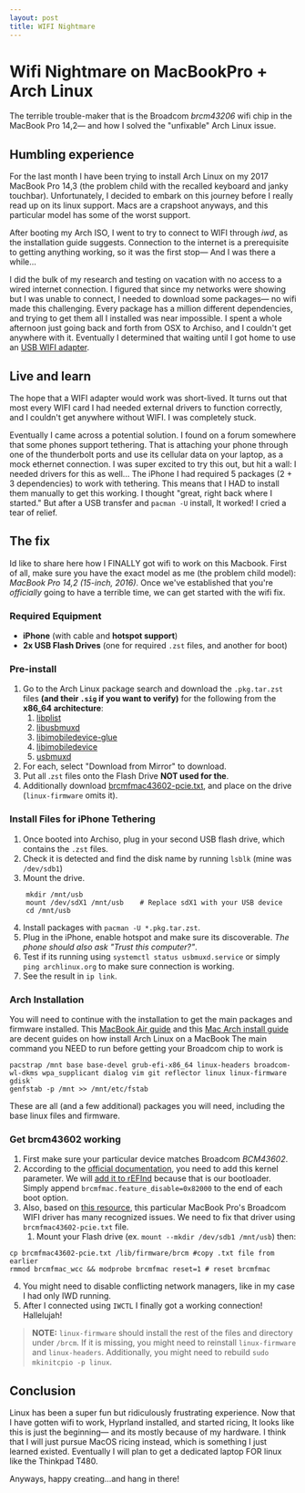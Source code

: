 ```yaml
---
layout: post
title: WIFI Nightmare
---
```


# Wifi Nightmare on MacBookPro + Arch Linux

The terrible trouble-maker that is the Broadcom *brcm43206* wifi chip in the MacBook Pro 14,2— and how I solved the "unfixable" Arch Linux issue.

## Humbling experience

For the last month I have been trying to install Arch Linux on my 2017 MacBook Pro 14,3 (the problem child with the recalled keyboard and janky touchbar). Unfortunately, I decided to embark on this journey before I really read up on its linux support. Macs are a crapshoot anyways, and this particular model has some of the worst support. 

After booting my Arch ISO, I went to try to connect to WIFI through *iwd*, as the installation guide suggests. Connection to the internet is a prerequisite to getting anything working, so it was the first stop— And I was there a while...

I did the bulk of my research and testing on vacation with no access to a wired internet connection. I figured that since my networks were showing but I was unable to connect, I needed to download some packages— no wifi made this challenging. Every package has a million different dependencies, and trying to get them all I installed was near impossible. I spent a whole afternoon just going back and forth from OSX to Archiso, and I couldn't get anywhere with it. Eventually I determined that waiting until I got home to use an [USB WIFI adapter](https://www.bhphotovideo.com/c/product/1719875-REG/tp_link_archer_tx20u_plus_ax1800.html?ap=y&smp=y).

## Live and learn

The hope that a WIFI adapter would work was short-lived. It turns out that most every WIFI card I had needed external drivers to function correctly, and I couldn't get anywhere without WIFI. I was completely stuck.

Eventually I came across a potential solution. I found on a forum somewhere that some phones support tethering. That is attaching your phone through one of the thunderbolt ports and use its cellular data on your laptop, as a mock ethernet connection. I was super excited to try this out, but hit a wall: I needed drivers for this as well... The iPhone I had required 5 packages (2 + 3 dependencies) to work with tethering. This means that I HAD to install them manually to get this working. I thought "great, right back where I started." But after a USB transfer and `pacman -U` install, It worked! I cried a tear of relief.

## The fix

Id like to share here how I FINALLY got wifi to work on this Macbook. First of all, make sure you have the exact model as me (the problem child model): *MacBook Pro 14,2 (15-inch, 2016)*. Once we've established that you're *officially* going to have a terrible time, we can get started with the wifi fix.

### Required Equipment

- **iPhone** (with cable and **hotspot support**)
- **2x USB Flash Drives** (one for required `.zst` files, and another for boot)

### Pre-install

1. Go to the Arch Linux package search and download the `.pkg.tar.zst` files **(and their `.sig` if you want to verify)** for the following from the **x86_64 architecture**:
	1. [libplist](https://archlinux.org/packages/extra/x86_64/libplist/)
	2. [libusbmuxd](https://archlinux.org/packages/extra/x86_64/libusbmuxd/)
	3. [libimobiledevice-glue](https://archlinux.org/packages/extra/x86_64/libimobiledevice-glue/)
	4. [libimobiledevice](https://archlinux.org/packages/extra/x86_64/libimobiledevice/)
	5. [usbmuxd](https://archlinux.org/packages/extra/x86_64/usbmuxd/)
2. For each, select "Download from Mirror" to download.
3. Put all .`zst` files onto the Flash Drive **NOT used for the**.
4. Additionally download [brcmfmac43602-pcie.txt](https://gist.github.com/MikeRatcliffe/9614c16a8ea09731a9d5e91685bd8c80), and place on the drive (`linux-firmware` omits it).

### Install Files for iPhone Tethering 

1. Once booted into Archiso, plug in your second USB flash drive, which contains the `.zst` files.
2. Check it is detected and find the disk name by running `lsblk` (mine was `/dev/sdb1`)
3. Mount the drive.
```shell
	mkdir /mnt/usb
	mount /dev/sdX1 /mnt/usb    # Replace sdX1 with your USB device
	cd /mnt/usb
```
4. Install packages with `pacman -U *.pkg.tar.zst`.
5. Plug in the iPhone, enable hotspot and make sure its discoverable. *The phone should also ask "Trust this computer?"*.
6. Test if its running using `systemctl status usbmuxd.service` or simply `ping archlinux.org` to make sure connection is working.
7. See the result in `ip link`.

### Arch Installation

You will need to continue with the installation to get the main packages and firmware installed. This [MacBook Air guide](https://github.com/badgumby/arch-macbook-air) and this [Mac Arch install guide](https://github.com/kyoz/mac-arch) are decent guides on how install Arch Linux on a MacBook
The main command you NEED to run before getting your Broadcom chip to work is 
```shell
pacstrap /mnt base base-devel grub-efi-x86_64 linux-headers broadcom-wl-dkms wpa_supplicant dialog vim git reflector linux linux-firmware gdisk`
genfstab -p /mnt >> /mnt/etc/fstab
```
These are all (and a few additional) packages you will need, including the base linux files and firmware.

### Get brcm43602 working

1. First make sure your particular device matches Broadcom *BCM43602*.
2. According to the [official documentation](https://wiki.archlinux.org/title/Laptop/Apple#:~:text=Needs,kernel%20by%20default.), you need to add this kernel parameter. We will [add it to rEFInd](https://wiki.archlinux.org/title/Kernel_parameters#:~:text=cmdline-,rEFInd,-Press) because that is our bootloader. Simply append `brcmfmac.feature_disable=0x82000` to the end of each boot option.
3. Also, based on [this resource](https://dev.to/cmiranda/linux-on-macbook-pro-2016-1onb), this particular MacBook Pro's Broadcom WIFI driver has many recognized issues. We need to fix that driver using `brcmfmac43602-pcie.txt` file.  
	1. Mount your Flash drive (ex. `mount --mkdir /dev/sdb1 /mnt/usb`) then:
```shell
cp brcmfmac43602-pcie.txt /lib/firmware/brcm #copy .txt file from earlier 
rmmod brcmfmac_wcc && modprobe brcmfmac reset=1 # reset brcmfmac
```
4. You might need to disable conflicting network managers, like in my case I had only IWD running.
5. After I connected using `IWCTL` I finally got a working connection! Hallelujah!
>  **NOTE:** `linux-firmware` should install the rest of the files and directory under `/brcm`. If it is missing, you might need to reinstall `linux-firmware` and `linux-headers`. Additionally, you might need to rebuild `sudo mkinitcpio -p linux`.

## Conclusion

Linux has been a super fun but ridiculously frustrating experience. Now that I have gotten wifi to work, Hyprland installed, and started ricing, It looks like this is just the beginning— and its mostly because of my hardware. I think that I will just pursue MacOS ricing instead, which is something I just learned existed. Eventually I will plan to get a dedicated laptop FOR linux like the Thinkpad T480. 

Anyways, happy creating...and hang in there!
